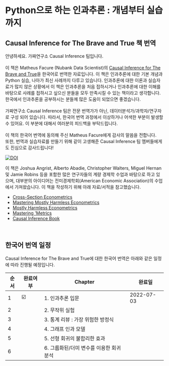 # Python으로 하는 인과추론 : 개념부터 실습까지

## Causal Inference for The Brave and True 책 번역 

안녕하세요. 가짜연구소 Causal Inference 팀입니다.   
<br> 
이 책은 Matheus Facure (Nubank Data Scientist)의 [Causal Inference for The Brave and True](https://matheusfacure.github.io/python-causality-handbook/landing-page.html)을 한국어로 번역한 자료입니다. 이 책은 인과추론에 대한 기본 개념과 Python 실습, 나아가 최신 사례까지 다루고 있습니다. 인과추론에 대한 이론과 실습자료가 많지 않은 상황에서 이 책은 인과추론을 처음 접하시거나 인과추론에 대한 이해를 바탕으로 사례를 접하시고 싶으신 분들을 모두 만족시킬 수 있는 책이라고 생각합니다. 한국에서 인과추론을 공부하시는 분들께 많은 도움이 되었으면 좋겠습니다.   
<br>
가짜연구소 Causal Inference 팀은 전문 번역가가 아닌, 데이터분석가/과학자/연구자로 구성 되어 있습니다. 따라서, 한국어 번역 과정에서 이상하거나 어색한 부분이 발생할 수 있어요. 이 부분에 대해서 여러분의 피드백을 부탁드립니다.   
<br>
이 책의 한국어 번역에 동의해 주신 Matheus Facure에게 감사의 말씀을 전합니다.   
또한, 번역과 실습자료를 만들기 위해 같이 고생해준 Causal Inference 팀 멤버들에게도 진심으로 감사드립니다!   


[![DOI](https://zenodo.org/badge/255903310.svg)](https://zenodo.org/badge/latestdoi/255903310)


이 책은 Joshua Angrist, Alberto Abadie, Christopher Walters, Miguel Hernan 및 Jamie Robins 등을 포함한 많은 연구자들의 계량 경제학 수업과 바탕으로 하고 있으며, 대부분의 아이디어는 전미경제학회(American Economic Association)의 수업에서 가져왔습니다. 이 책을 작성하기 위해 아래 자료/서적을 참고했습니다.


* [Cross-Section Econometrics](https://www.aeaweb.org/conference/cont-ed/2017-webcasts)
* [Mastering Mostly Harmless Econometrics](https://www.aeaweb.org/conference/cont-ed/2020-webcasts)
* [Mostly Harmless Econometrics](https://www.mostlyharmlesseconometrics.com/)
* [Mastering 'Metrics](https://www.masteringmetrics.com/)
* [Causal Inference Book](https://www.hsph.harvard.edu/miguel-hernan/causal-inference-book/)

<br>

## 한국어 번역 일정 

Causal Inference for The Brave and True에 대한 한국어 번역은 아래와 같은 일정에 따라 진행될 예정입니다. 

| 순서 | 완료여부 | Chapter | 완료일 |
| ------ | -- |----------- |------|
| 1 | ☑️ | 1. 인과추론 입문 | 2022-07-03 |
| 2 |  | 2. 무작위 실험 | |
| 3 |  | 3. 통계 리뷰 : 가장 위험한 방정식 | |
| 4 |  | 4. 그래프 인과 모델 | |
| 5 |  | 5. 선형 회귀의 불합리한 효과 | |
| 6 |  | 6. 그룹화된/더미 변수를 이용한 회귀분석 | |

